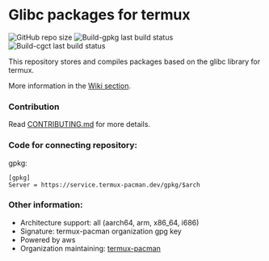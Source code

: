 # Glibc packages for termux
![GitHub repo size](https://img.shields.io/github/repo-size/termux-pacman/glibc-packages)
![Build-gpkg last build status](https://github.com/termux-pacman/glibc-packages/workflows/Build%20gpkg/badge.svg)
![Build-cgct last build status](https://github.com/termux-pacman/glibc-packages/workflows/Build%20cgct/badge.svg)

This repository stores and compiles packages based on the glibc library for termux.

More information in the [Wiki section](https://github.com/termux-pacman/glibc-packages/wiki).

### Contribution
Read [CONTRIBUTING.md](/CONTRIBUTING.md) for more details.

### Code for connecting repository:
gpkg:
```
[gpkg]
Server = https://service.termux-pacman.dev/gpkg/$arch
```

### Other information:
 - Architecture support: all (aarch64, arm, x86_64, i686)
 - Signature: termux-pacman organization gpg key
 - Powered by aws
 - Organization maintaining: [termux-pacman](https://github.com/termux-pacman)

